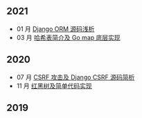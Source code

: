 ## 2021
- 01 月 [Django ORM 源码浅析](/docs/2021/01_django_orm_source_code.md)
- 03 月 [哈希表简介及 Go map 底层实现](/docs/2021/03_hash_and_go_map.md)

## 2020
- 07 月 [CSRF 攻击及 Django CSRF 源码简析](/docs/2020/07_django_csrf.md)
- 11 月 [红黑树及简单代码实现](/docs/2020/11_red_black_tree.md)

## 2019